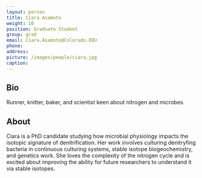 ```yaml
---
layout: person
title: Ciara Asamoto
weight: 10
position: Graduate Student
group: grad
email: Ciara.Asamoto@Colorado.EDU
phone:
address:
picture: /images/people/ciara.jpg
caption:
---
```


## Bio

Runner, knitter, baker, and scientist keen about nitrogen and microbes.

## About

Ciara is a PhD candidate studying how microbial physiology impacts the isotopic signature of denitrification. Her work involves culturing denitryfing bacteria in continuous culturing systems, stable isotope biogeochemistry, and genetics work. She loves the complexity of the nitrogen cycle and is excited about improving the ability for future researchers to understand it via stable isotopes.
